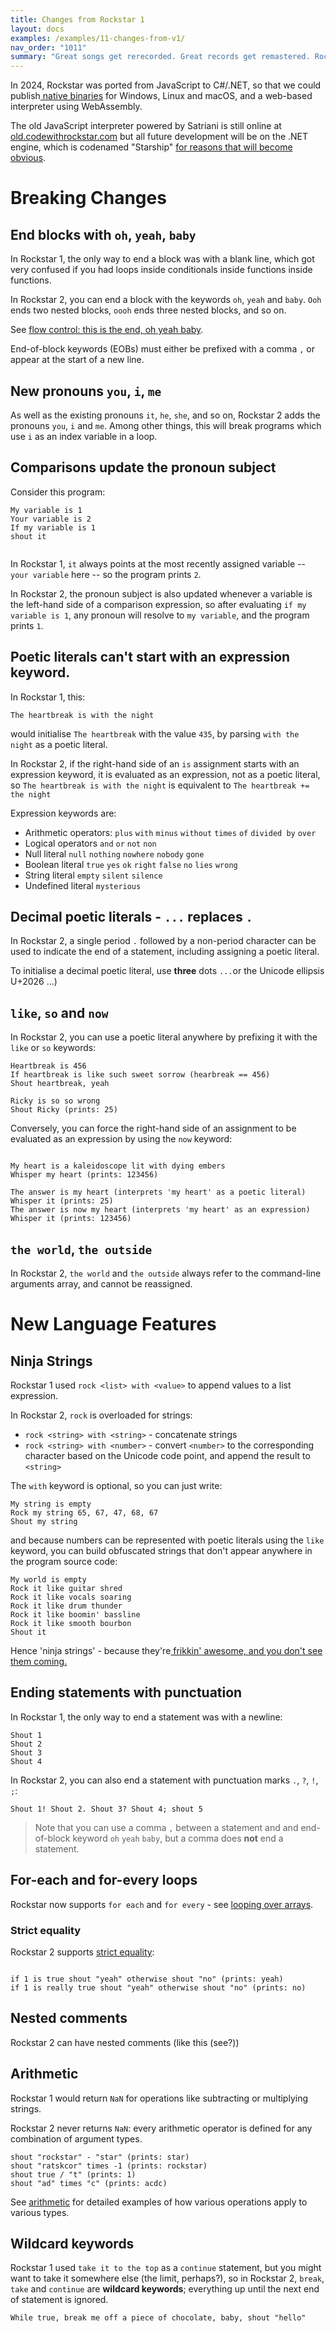 ```yaml
---
title: Changes from Rockstar 1
layout: docs
examples: /examples/11-changes-from-v1/
nav_order: "1011"
summary: "Great songs get rerecorded. Great records get remastered. Rockstar 2 introduced a bunch of new features, and a handful of breaking changes."
---
```

In 2024, Rockstar was ported from JavaScript to C#/.NET, so that we could publish[ native binaries](https://github.com/RockstarLang/rockstar/releases) for Windows, Linux and macOS, and a web-based interpreter using WebAssembly.

The old JavaScript interpreter powered by Satriani is still online at [old.codewithrockstar.com](https://old.codewithrockstar.com) but all future development will be on the .NET engine, which is codenamed "Starship" [for reasons that will become obvious](https://youtu.be/IDI2WQJyE7I?t=100).

# Breaking Changes

## End blocks with `oh`,  `yeah`, `baby`

In Rockstar 1, the only way to end a block was with a blank line, which got very confused if you had loops inside conditionals inside functions inside functions.

In Rockstar 2, you can end a block with the keywords `oh`, `yeah` and `baby`. `Ooh` ends two nested blocks, `oooh` ends three nested blocks, and so on.

See [flow control: this is the end, oh yeah baby](07-flow-control.html#this-is-the-end-oh-yeah-baby).

End-of-block keywords (EOBs) must either be prefixed with a comma `,` or appear at the start of a new line.

## New pronouns `you`, `i`, `me`

As well as the existing pronouns `it`, `he`, `she`, and so on, Rockstar 2 adds the pronouns `you`, `i` and `me`. Among other things, this will break programs which use `i` as an index variable in a loop.

## Comparisons update the pronoun subject

Consider this program:

```rockstar
My variable is 1
Your variable is 2
If my variable is 1
shout it


```

In Rockstar 1, `it` always points at the most recently assigned variable -- `your variable` here -- so the program prints `2`.

In Rockstar 2, the pronoun subject is also updated whenever a variable is the left-hand side of a comparison expression, so after evaluating `if my variable is 1`, any pronoun will resolve to `my variable`, and the program prints `1`.

## Poetic literals can't start with an expression keyword.

In Rockstar 1, this:

```rockstar
The heartbreak is with the night 
```

would initialise `The heartbreak` with the value `435`, by parsing `with the night` as a poetic literal.

In Rockstar 2, if the right-hand side of an `is` assignment starts with an expression keyword, it is evaluated as an expression, not as a poetic literal, so `The heartbreak is with the night` is equivalent to `The heartbreak += the night`

Expression keywords are:

* Arithmetic operators: `plus` `with` `minus` `without` `times` `of` `divided by` `over`
* Logical operators `and` `or` `not` `non`
* Null literal `null` `nothing` `nowhere` `nobody` `gone`
* Boolean literal `true` `yes` `ok` `right` `false` `no` `lies` `wrong`
* String literal `empty` `silent` `silence`
* Undefined literal `mysterious`

## Decimal poetic literals - `...` replaces `.`

In Rockstar 2, a single period `.` followed by a non-period character can be used to indicate the end of a statement, including assigning a poetic literal.

To initialise a decimal poetic literal, use **three** dots `...`or the Unicode ellipsis U+2026 …)

## `like`, `so` and `now`

In Rockstar 2, you can use a poetic literal anywhere by prefixing it with the `like` or `so` keywords:

```rockstar
Heartbreak is 456
If heartbreak is like such sweet sorrow (hearbreak == 456)
Shout heartbreak, yeah

Ricky is so so wrong
Shout Ricky (prints: 25)
```

Conversely, you can force the right-hand side of an assignment to be evaluated as an expression by using the `now` keyword:

```rockstar

My heart is a kaleidoscope lit with dying embers
Whisper my heart (prints: 123456)

The answer is my heart (interprets 'my heart' as a poetic literal)
Whisper it (prints: 25)
The answer is now my heart (interprets 'my heart' as an expression)
Whisper it (prints: 123456)
```

## `the world`, `the outside`

In Rockstar 2, `the world` and `the outside` always refer to the command-line arguments array, and cannot be reassigned.

# New Language Features

## Ninja Strings

Rockstar 1 used `rock <list> with <value>` to append values to a list expression.

In Rockstar 2, `rock` is overloaded for strings:

* `rock <string> with <string>` - concatenate strings
* `rock <string> with <number>` - convert `<number>` to the corresponding character based on the Unicode code point, and append the result to `<string>`

The `with` keyword is optional, so you can just write:

```rockstar
My string is empty
Rock my string 65, 67, 47, 68, 67
Shout my string
```

and because numbers can be represented with poetic literals using the `like` keyword, you can build obfuscated strings that don't appear anywhere in the program source code:

```rockstar
My world is empty
Rock it like guitar shred
Rock it like vocals soaring
Rock it like drum thunder
Rock it like boomin' bassline
Rock it like smooth bourbon 
Shout it
```

Hence 'ninja strings' - because they're[ frikkin' awesome, and you don't see them coming.](https://www.realultimatepower.net/ninja/ninja2.htm)

## Ending statements with punctuation

In Rockstar 1, the only way to end a statement was with a newline:

```rockstar
Shout 1
Shout 2
Shout 3
Shout 4
```

In Rockstar 2, you can also end a statement with punctuation marks `.`, `?`, `!`, `;`:

```rockstar
Shout 1! Shout 2. Shout 3? Shout 4; shout 5
```

> Note that you can use a comma `,` between a statement and and end-of-block keyword `oh` `yeah` `baby`, but a comma does **not** end a statement.

## For-each and for-every loops

Rockstar now supports `for each` and `for every` - see [looping over arrays](09-arrays#looping-over-arrays).

### Strict equality

Rockstar 2 supports [strict equality](05-boolean-logic#strict-equality):

```rockstar

if 1 is true shout "yeah" otherwise shout "no" (prints: yeah)
if 1 is really true shout "yeah" otherwise shout "no" (prints: no)
```

## Nested comments

Rockstar 2 can have nested comments (like this (see?)) 

## Arithmetic

Rockstar 1 would return `NaN` for operations like subtracting or multiplying strings.

Rockstar 2 never returns `NaN`: every arithmetic operator is defined for any combination of argument types.

```rockstar
shout "rockstar" - "star" (prints: star)
shout "ratskcor" times -1 (prints: rockstar)
shout true / "t" (prints: 1)
shout "ad" times "c" (prints: acdc)
```

See [arithmetic](04-arithmetic) for detailed examples of how various operations apply to various types.

## Wildcard keywords

Rockstar 1 used `take it to the top` as a `continue` statement, but you might want to take it somewhere else (the limit, perhaps?), so in Rockstar 2, `break`, `take` and `continue` are **wildcard keywords**; everything up until the next end of statement is ignored.

```rockstar
While true, break me off a piece of chocolate, baby, shout "hello"
```